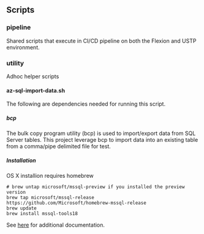 ## Scripts

### pipeline

Shared scripts that execute in CI/CD pipeline on both the Flexion and USTP environment.

### utility

Adhoc helper scripts

#### az-sql-import-data.sh

The following are dependencies needed for running this script.

##### bcp

The bulk copy program utility (bcp) is used to import/export data from SQL Server tables. This project leverage bcp to import data into an existing table from a comma/pipe delimited file for test.

##### Installation

OS X installion requires homebrew

```
# brew untap microsoft/mssql-preview if you installed the preview version
brew tap microsoft/mssql-release https://github.com/Microsoft/homebrew-mssql-release
brew update
brew install mssql-tools18
```

See [here](https://learn.microsoft.com/en-us/sql/tools/bcp-utility) for additional documentation.
